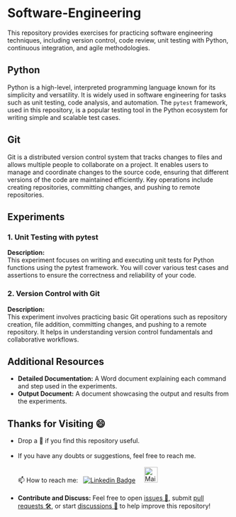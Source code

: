 # Software-Engineering
This repository provides exercises for practicing software engineering techniques, including version control, code review, unit testing with Python, continuous integration, and agile methodologies.

## Python

Python is a high-level, interpreted programming language known for its simplicity and versatility. It is widely used in software engineering for tasks such as unit testing, code analysis, and automation. The `pytest` framework, used in this repository, is a popular testing tool in the Python ecosystem for writing simple and scalable test cases.

## Git

Git is a distributed version control system that tracks changes to files and allows multiple people to collaborate on a project. It enables users to manage and coordinate changes to the source code, ensuring that different versions of the code are maintained efficiently. Key operations include creating repositories, committing changes, and pushing to remote repositories.

## Experiments

### 1. Unit Testing with pytest

**Description:**  
This experiment focuses on writing and executing unit tests for Python functions using the pytest framework. You will cover various test cases and assertions to ensure the correctness and reliability of your code.

### 2. Version Control with Git

**Description:**  
This experiment involves practicing basic Git operations such as repository creation, file addition, committing changes, and pushing to a remote repository. It helps in understanding version control fundamentals and collaborative workflows.

## Additional Resources

- **Detailed Documentation:** A Word document explaining each command and step used in the experiments.
- **Output Document:** A document showcasing the output and results from the experiments.

## Thanks for Visiting 😄

- Drop a 🌟 if you find this repository useful.<br><br>
- If you have any doubts or suggestions, feel free to reach me.<br><br>
📫 How to reach me:  &nbsp; [![Linkedin Badge](https://img.shields.io/badge/-madhurima-blue?style=flat&logo=Linkedin&logoColor=white)](https://www.linkedin.com/in/madhurima-rawat/) &nbsp; &nbsp;
<a href ="mailto:rawatmadhurima@gmail.com"><img src="https://github.com/madhurimarawat/Machine-Learning-Using-Python/assets/105432776/b6a0873a-e961-42c0-8fbf-ab65828c961a" height=35 width=30 title="Mail Illustration" alt="Mail Illustration📫" > </a><br><br>
- **Contribute and Discuss:** Feel free to open <a href= "https://github.com/madhurimarawat/Software-Engineering/issues">issues 🐛</a>, submit <a href = "https://github.com/madhurimarawat/Software-Engineering/pulls">pull requests 🛠️</a>, or start <a href = "https://github.com/madhurimarawat/Software-Engineering/discussions">discussions 💬</a> to help improve this repository!
